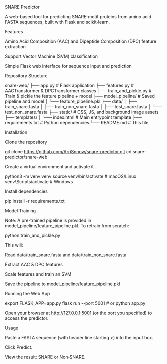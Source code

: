 SNARE Predictor

A web-based tool for predicting SNARE‑motif proteins from amino acid FASTA sequences, built with Flask and scikit‑learn.

Features

Amino Acid Composition (AAC) and Dipeptide Composition (DPC) feature extraction

Support Vector Machine (SVM) classification

Simple Flask web interface for sequence input and prediction

Repository Structure

snare-web/
├── app.py                  # Flask application
├── features.py             # AACTransformer & DPCTransformer classes
├── train_and_pickle.py     # Train & pickle the feature pipeline + model
├── model_pipeline/         # Saved pipeline and model
│   └── feature_pipeline.pkl
├── data/
│   ├── train_snare.fasta
│   ├── train_non_snare.fasta
│   ├── test_snare.fasta
│   └── test_non_snare.fasta
├── static/                 # CSS, JS, and background image assets
├── templates/
│   └── index.html          # Main entrypoint template
├── requirements.txt        # Python dependencies
└── README.md               # This file

Installation

Clone the repository

git clone https://github.com/ArriSnnow/snare-predictor.git
cd snare-predictor/snare-web

Create a virtual environment and activate it

python3 -m venv venv
source venv/bin/activate   # macOS/Linux
venv\Scripts\activate     # Windows

Install dependencies

pip install -r requirements.txt

Model Training

Note: A pre-trained pipeline is provided in model_pipeline/feature_pipeline.pkl. To retrain from scratch:

python train_and_pickle.py

This will:

Read data/train_snare.fasta and data/train_non_snare.fasta

Extract AAC & DPC features

Scale features and train an SVM

Save the pipeline to model_pipeline/feature_pipeline.pkl

Running the Web App

export FLASK_APP=app.py
flask run --port 5001   # or python app.py

Open your browser at http://127.0.0.1:5001 (or the port you specified) to access the predictor.

Usage

Paste a FASTA sequence (with header line starting >) into the input box.

Click Predict.

View the result: SNARE or Non‑SNARE.
